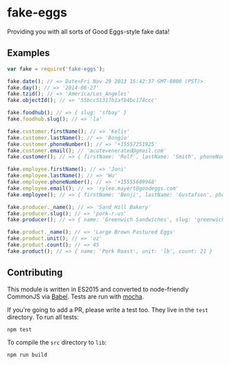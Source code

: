 # fake-eggs
Providing you with all sorts of Good Eggs-style fake data!

## Examples

```javascript
var fake = require('fake-eggs');

fake.date(); // => Date<Fri Nov 29 2013 15:42:37 GMT-0800 (PST)>
fake.day(); // => '2014-06-27'
fake.tzid(); // => 'America/Los_Angeles'
fake.objectId(); // => '55bcc51317b1afb4bc174ccc'

fake.foodhub(); // => { slug: 'sfbay' }
fake.foodhub.slug(); // => 'la'

fake.customer.firstName(); // => 'Kelis'
fake.customer.lastName(); // => 'Bongio'
fake.customer.phoneNumber(); // => '+15557251925'
fake.customer.email(); // 'acutevenerated@gmail.com'
fake.customer(); // => { firstName: 'Rolf', lastName: 'Smith', phoneNumber: '+15553120192', email: 'floodwaters@yahoo.com' }

fake.employee.firstName(); // => 'Joni'
fake.employee.lastName(); // => 'Wu'
fake.employee.phoneNumber(); // => '+15555609968'
fake.employee.email(); // => 'rylee.mayert@goodeggs.com'
fake.employee(); // => { firstName: 'Benji', lastName: 'Gustafson', phoneNumber: '+15550392918', email: 'bengi.gustafson@goodeggs.com' }

fake.producer._name(); // => 'Sand Hill Bakery'
fake.producer.slug(); // => 'pork-r-us'
fake.producer(); // => { name: 'Greenwich Sandwiches', slug: 'greenwich-sandwiches' }

fake.product._name(); // => 'Large Brown Pastured Eggs'
fake.product.unit(); // => 'oz'
fake.product.count(); // => 45
fake.product(); // => { name: 'Pork Roast', unit: 'lb', count: 21 }
```

## Contributing

This module is written in ES2015 and converted to node-friendly CommonJS via
[Babel](http://babeljs.io/). Tests are run with [mocha](https://mochajs.org).

If you're going to add a PR, please write a test too. They live in the `test`
directory. To run all tests:

```
npm test
```

To compile the `src` directory to `lib`:

```
npm run build
```
